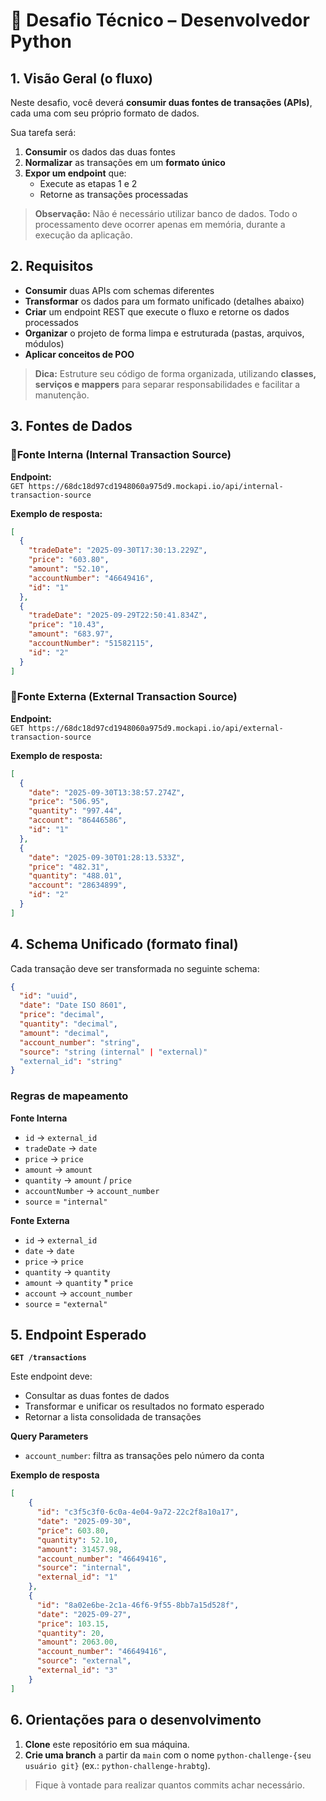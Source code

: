 # 📘 Desafio Técnico – Desenvolvedor Python

## 1. Visão Geral (o fluxo)
Neste desafio, você deverá **consumir duas fontes de transações (APIs)**, cada uma com seu próprio formato de dados.  

Sua tarefa será:  

1. **Consumir** os dados das duas fontes  
2. **Normalizar** as transações em um **formato único**  
3. **Expor um endpoint** que:  
   - Execute as etapas 1 e 2
   - Retorne as transações processadas  
   
>**Observação:** Não é necessário utilizar banco de dados. Todo o processamento deve ocorrer apenas em memória, durante a execução da aplicação.

## 2. Requisitos
- **Consumir** duas APIs com schemas diferentes  
- **Transformar** os dados para um formato unificado (detalhes abaixo)  
- **Criar** um endpoint REST que execute o fluxo e retorne os dados processados  
- **Organizar** o projeto de forma limpa e estruturada (pastas, arquivos, módulos)  
- **Aplicar conceitos de POO** 
> **Dica:** Estruture seu código de forma organizada, utilizando **classes, serviços e mappers** para separar responsabilidades e facilitar a manutenção.

## 3. Fontes de Dados
### 📌Fonte Interna (Internal Transaction Source)  
**Endpoint:**  
`GET https://68dc18d97cd1948060a975d9.mockapi.io/api/internal-transaction-source`  

**Exemplo de resposta:**  
```json
[
  {
    "tradeDate": "2025-09-30T17:30:13.229Z",
    "price": "603.80",
    "amount": "52.10",
    "accountNumber": "46649416",
    "id": "1"
  },
  {
    "tradeDate": "2025-09-29T22:50:41.834Z",
    "price": "10.43",
    "amount": "683.97",
    "accountNumber": "51582115",
    "id": "2"
  }
]
```

### 📌Fonte Externa (External Transaction Source)

**Endpoint:**  
`GET https://68dc18d97cd1948060a975d9.mockapi.io/api/external-transaction-source`

**Exemplo de resposta:**
```json
[
  {
    "date": "2025-09-30T13:38:57.274Z",
    "price": "506.95",
    "quantity": "997.44",
    "account": "86446586",
    "id": "1"
  },
  {
    "date": "2025-09-30T01:28:13.533Z",
    "price": "482.31",
    "quantity": "488.01",
    "account": "28634899",
    "id": "2"
  }
]
```

## 4. Schema Unificado (formato final)
Cada transação deve ser transformada no seguinte schema:

```json
{
  "id": "uuid",
  "date": "Date ISO 8601",
  "price": "decimal",
  "quantity": "decimal",
  "amount": "decimal",
  "account_number": "string",
  "source": "string (internal" | "external)"
  "external_id": "string"
}
```
### Regras de mapeamento

**Fonte Interna**
  - `id` → `external_id`
  - `tradeDate` → `date`
  - `price` → `price`
  - `amount` → `amount`
  - `quantity` → `amount` / `price`
  - `accountNumber` → `account_number`
  - `source` = `"internal"`

**Fonte Externa**
  - `id` → `external_id`
  - `date` → `date`
  - `price` → `price`
  - `quantity` → `quantity`
  - `amount` → `quantity` * `price`
  - `account` → `account_number`
  - `source` = `"external"`

## 5. Endpoint Esperado

**`GET /transactions`**

Este endpoint deve:
- Consultar as duas fontes de dados
- Transformar e unificar os resultados no formato esperado
- Retornar a lista consolidada de transações


**Query Parameters**
- `account_number`: filtra as transações pelo número da conta

**Exemplo de resposta**

```json
[
    {
      "id": "c3f5c3f0-6c0a-4e04-9a72-22c2f8a10a17",
      "date": "2025-09-30",
      "price": 603.80,
      "quantity": 52.10,
      "amount": 31457.98,
      "account_number": "46649416",
      "source": "internal",
      "external_id": "1"
    },
    {
      "id": "8a02e6be-2c1a-46f6-9f55-8bb7a15d528f",
      "date": "2025-09-27",
      "price": 103.15,
      "quantity": 20,
      "amount": 2063.00,
      "account_number": "46649416",
      "source": "external",
      "external_id": "3"
    }
]
```
## 6. Orientações para o desenvolvimento
1. **Clone** este repositório em sua máquina.
2. **Crie uma branch** a partir da `main` com o nome `python-challenge-{seu usuário git}` (ex.: `python-challenge-hrabtg`).

> Fique à vontade para realizar quantos commits achar necessário.

